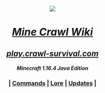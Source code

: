 <p align="center">
    <a href="https://crawl-survival.com">
        <img src="https://www.crawl-survival.com/assets/server-icon.png">
        <h1 align="center"><em>Mine Crawl Wiki</em></h1>
        <h2 align="center"><em>play.crawl-survival.com</em></h2>
</a></p><h4 align="center"><em>Minecraft 1.16.4 Java Edition</em></h4>
<h3 align="center">
    |  <a href="#gamemode-commands">Commands</a>
    |  <a href="https://crawl-survival.com">Lore</a>
    |  <a href="#server-updates">Updates</a> |
</h3>